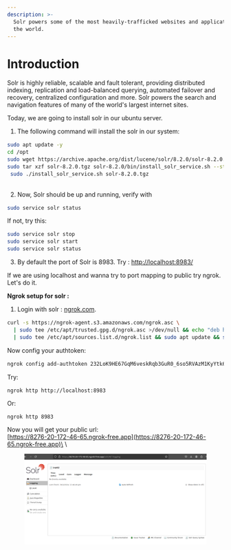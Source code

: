 ```yaml
---
description: >-
  Solr powers some of the most heavily-trafficked websites and applications in
  the world.
---
```


# Introduction

Solr is highly reliable, scalable and fault tolerant, providing distributed indexing, replication and load-balanced querying, automated failover and recovery, centralized configuration and more. Solr powers the search and navigation features of many of the world's largest internet sites.

Today, we are going to install solr in our ubuntu server.&#x20;

1. The following command will install the solr in our system:&#x20;

```bash
sudo apt update -y 
cd /opt
sudo wget https://archive.apache.org/dist/lucene/solr/8.2.0/solr-8.2.0.tgz
sudo tar xzf solr-8.2.0.tgz solr-8.2.0/bin/install_solr_service.sh --strip-components=2
 sudo ./install_solr_service.sh solr-8.2.0.tgz
 
```

2. Now, Solr should be up and running, verify with&#x20;

```bash
sudo service solr status
```

If not, try this:&#x20;

```bash
sudo service solr stop
sudo service solr start
sudo service solr status
```

3. By default the port of Solr is 8983. Try : [http://localhost:8983/](https://localhost:8983/)

If we are using localhost and wanna try to port mapping to public try ngrok. Let's do it.&#x20;

**Ngrok setup for solr :**&#x20;

1. Login with solr : [ngrok.com](https://ngrok.com/).&#x20;

```bash
curl -s https://ngrok-agent.s3.amazonaws.com/ngrok.asc \
  | sudo tee /etc/apt/trusted.gpg.d/ngrok.asc >/dev/null && echo "deb https://ngrok-agent.s3.amazonaws.com buster main" \
  | sudo tee /etc/apt/sources.list.d/ngrok.list && sudo apt update && sudo apt install ngrok
```

Now config your authtoken:&#x20;

```bash
ngrok config add-authtoken 232LoK9HE67GqM6veskRqb3GuR0_6so5RVAzM1KyYtk6zp3MC
```

Try:&#x20;

```
ngrok http http://localhost:8983
```

Or:&#x20;

```
ngrok http 8983
```

Now you will get your public url: \
[https://8276-20-172-46-65.ngrok-free.app](https://8276-20-172-46-65.ngrok-free.app)\
\


<figure><img src="../.gitbook/assets/image (98).png" alt=""><figcaption></figcaption></figure>
